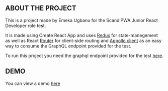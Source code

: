 ## ABOUT THE PROJECT
This is a project made by Emeka Ugbanu for the ScandiPWA Junior React Developer role test.

It is made using Create React App and uses [Redux](https://redux.js.org) for state-manegement as well as React [Router](https://redux.js.org) for client-side routing and [Appollo client](https://www.apollographql.com/docs/react/) as an easy way to consume the GraphQL endpoint provided for the test.

To run this project you need the graphql endpoint provided for the test [here](https://github.com/scandiweb/junior-react-endpoint).

## DEMO
 You can view a demo [here](https://emeka-ugbanu-scandiweb.vercel.app)

